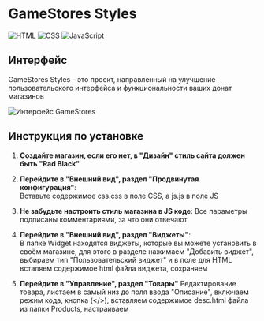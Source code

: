 # GameStores Styles

![HTML](https://img.shields.io/badge/HTML-5-orange) ![CSS](https://img.shields.io/badge/CSS-3-blue) ![JavaScript](https://img.shields.io/badge/JavaScript-ES6-yellow)

## Интерфейс

GameStores Styles - это проект, направленный на улучшение пользовательского интерфейса и функциональности ваших донат магазинов

![Интерфейс GameStores](https://i.postimg.cc/GpCRbDFt/1111111.png)   

## Инструкция по установке

1. **Создайте магазин, если его нет, в "Дизайн" стиль сайта должен быть "Rad Black"**
2. **Перейдите в "Внешний вид", раздел "Продвинутая конфигурация"**:   
   Вставьте содержимое css.css в поле CSS, а js.js в поле JS
3. **Не забудьте настроить стиль магазина в JS коде**:
   Все параметры подписаны комментариями, за что они отвечают
5. **Перейдите в "Внешний вид", раздел "Виджеты"**:   
В папке Widget находятся виджеты, которые вы можете установить в своём магазине, для этого в разделе нажимаем "Добавить виджет", выбираем тип "Пользовательский виджет" и в поле для HTML всталяем содержимое html файла виджета, сохраняем

6. **Перейдите в "Управление", раздел "Товары"**
Редактирование товара, листаем в самый низ до поля ввода "Описание", включаем режим кода, кнопка (</>), вставляем содержимое desc.html файла из папки Products, настраиваем
